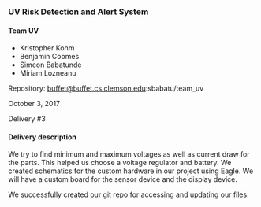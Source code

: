 ### UV Risk Detection and Alert System

#### Team UV
- Kristopher Kohm
- Benjamin Coomes
- Simeon Babatunde
- Miriam Lozneanu

Repository: buffet@buffet.cs.clemson.edu:sbabatu/team_uv

October 3, 2017

Delivery #3

#### Delivery description
We try to find minimum and maximum voltages as well as current draw for the parts. This helped us choose a voltage regulator and battery. We created schematics for the custom hardware in our project using Eagle. We will have a custom board for the sensor device and the display device.

We successfully created our git repo for accessing and updating our files. 
